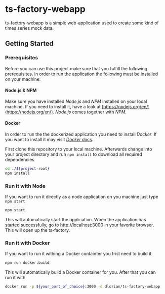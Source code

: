 # ts-factory-webapp #

ts-factory-webapp is a simple web-application used to create some kind of times series mock data.

## Getting Started

### Prerequisites
Before you can use this project make sure that you fulfill the following prerequisites. In order to run the application the following must be installed on your machine:

#### Node.js & NPM
Make sure you have installed _Node.js_ and _NPM_ installed on your local machine. If you need to install it, have a look at [https://nodejs.org/en/](https://nodejs.org/en/). _Node.js_ comes together with _NPM_.

#### Docker
In order to run the the dockerized application you need to install _Docker_. If you want to install it may visit [_Docker_ docs](https://docs.docker.com/).

First clone this repository to your local machine. Afterwards change into your project directory and run `npm install` to download all required dependencies.

```bash
cd ./${project-root}
npm install
```

### Run it with Node
If you want to run it directly as a node application on you machine just type `npm start`
```bash
npm start
```

This will automatically start the application.  When the application has started successfully, go to [http://localhost:3000](http://localhost:3000) in your favorite browser. This will open up the ts-factory.

### Run it with Docker

If you want to run it withing a Docker containter you frist need to build it.
```bash
npm run docker:build
```

This will automatically build a Docker container for you. After that you can run it with

```bash
docker run -p ${your_port_of_choice}:3000 -d dlorian/ts-factory-webapp
```
